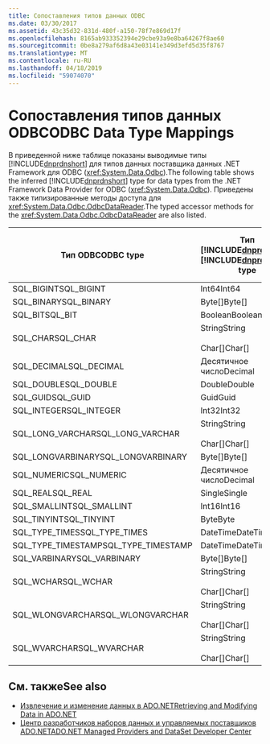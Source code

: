 ```yaml
---
title: Сопоставления типов данных ODBC
ms.date: 03/30/2017
ms.assetid: 43c35d32-831d-480f-a150-78f7e869d17f
ms.openlocfilehash: 8165ab933352394e29cbe93a9e8ba64267f8ae60
ms.sourcegitcommit: 0be8a279af6d8a43e03141e349d3efd5d35f8767
ms.translationtype: MT
ms.contentlocale: ru-RU
ms.lasthandoff: 04/18/2019
ms.locfileid: "59074070"
---
```

# <a name="odbc-data-type-mappings"></a><span data-ttu-id="2adb4-102">Сопоставления типов данных ODBC</span><span class="sxs-lookup"><span data-stu-id="2adb4-102">ODBC Data Type Mappings</span></span>
<span data-ttu-id="2adb4-103">В приведенной ниже таблице показаны выводимые типы [!INCLUDE[dnprdnshort](../../../../includes/dnprdnshort-md.md)] для типов данных поставщика данных .NET Framework для ODBC (<xref:System.Data.Odbc>).</span><span class="sxs-lookup"><span data-stu-id="2adb4-103">The following table shows the inferred [!INCLUDE[dnprdnshort](../../../../includes/dnprdnshort-md.md)] type for data types from the .NET Framework Data Provider for ODBC (<xref:System.Data.Odbc>).</span></span> <span data-ttu-id="2adb4-104">Приведены также типизированные методы доступа для <xref:System.Data.Odbc.OdbcDataReader>.</span><span class="sxs-lookup"><span data-stu-id="2adb4-104">The typed accessor methods for the <xref:System.Data.Odbc.OdbcDataReader> are also listed.</span></span>  
  
|<span data-ttu-id="2adb4-105">Тип ODBC</span><span class="sxs-lookup"><span data-stu-id="2adb4-105">ODBC type</span></span>|<span data-ttu-id="2adb4-106">Тип [!INCLUDE[dnprdnshort](../../../../includes/dnprdnshort-md.md)]</span><span class="sxs-lookup"><span data-stu-id="2adb4-106">[!INCLUDE[dnprdnshort](../../../../includes/dnprdnshort-md.md)] type</span></span>|<span data-ttu-id="2adb4-107">Типизированный метод доступа [!INCLUDE[dnprdnshort](../../../../includes/dnprdnshort-md.md)]</span><span class="sxs-lookup"><span data-stu-id="2adb4-107">[!INCLUDE[dnprdnshort](../../../../includes/dnprdnshort-md.md)] typed accessor</span></span>|  
|---------------|----------------------------------------------------------------------|--------------------------------------------------------------------------------|  
|<span data-ttu-id="2adb4-108">SQL_BIGINT</span><span class="sxs-lookup"><span data-stu-id="2adb4-108">SQL_BIGINT</span></span>|<span data-ttu-id="2adb4-109">Int64</span><span class="sxs-lookup"><span data-stu-id="2adb4-109">Int64</span></span>|<span data-ttu-id="2adb4-110">GetInt64()</span><span class="sxs-lookup"><span data-stu-id="2adb4-110">GetInt64()</span></span>|  
|<span data-ttu-id="2adb4-111">SQL_BINARY</span><span class="sxs-lookup"><span data-stu-id="2adb4-111">SQL_BINARY</span></span>|<span data-ttu-id="2adb4-112">Byte[]</span><span class="sxs-lookup"><span data-stu-id="2adb4-112">Byte[]</span></span>|<span data-ttu-id="2adb4-113">GetBytes()</span><span class="sxs-lookup"><span data-stu-id="2adb4-113">GetBytes()</span></span>|  
|<span data-ttu-id="2adb4-114">SQL_BIT</span><span class="sxs-lookup"><span data-stu-id="2adb4-114">SQL_BIT</span></span>|<span data-ttu-id="2adb4-115">Boolean</span><span class="sxs-lookup"><span data-stu-id="2adb4-115">Boolean</span></span>|<span data-ttu-id="2adb4-116">GetBoolean()</span><span class="sxs-lookup"><span data-stu-id="2adb4-116">GetBoolean()</span></span>|  
|<span data-ttu-id="2adb4-117">SQL_CHAR</span><span class="sxs-lookup"><span data-stu-id="2adb4-117">SQL_CHAR</span></span>|<span data-ttu-id="2adb4-118">String</span><span class="sxs-lookup"><span data-stu-id="2adb4-118">String</span></span><br /><br /> <span data-ttu-id="2adb4-119">Char[]</span><span class="sxs-lookup"><span data-stu-id="2adb4-119">Char[]</span></span>|<span data-ttu-id="2adb4-120">GetString()</span><span class="sxs-lookup"><span data-stu-id="2adb4-120">GetString()</span></span><br /><br /> <span data-ttu-id="2adb4-121">GetChars()</span><span class="sxs-lookup"><span data-stu-id="2adb4-121">GetChars()</span></span>|  
|<span data-ttu-id="2adb4-122">SQL_DECIMAL</span><span class="sxs-lookup"><span data-stu-id="2adb4-122">SQL_DECIMAL</span></span>|<span data-ttu-id="2adb4-123">Десятичное число</span><span class="sxs-lookup"><span data-stu-id="2adb4-123">Decimal</span></span>|<span data-ttu-id="2adb4-124">GetDecimal()</span><span class="sxs-lookup"><span data-stu-id="2adb4-124">GetDecimal()</span></span>|  
|<span data-ttu-id="2adb4-125">SQL_DOUBLE</span><span class="sxs-lookup"><span data-stu-id="2adb4-125">SQL_DOUBLE</span></span>|<span data-ttu-id="2adb4-126">Double</span><span class="sxs-lookup"><span data-stu-id="2adb4-126">Double</span></span>|<span data-ttu-id="2adb4-127">GetDouble()</span><span class="sxs-lookup"><span data-stu-id="2adb4-127">GetDouble()</span></span>|  
|<span data-ttu-id="2adb4-128">SQL_GUID</span><span class="sxs-lookup"><span data-stu-id="2adb4-128">SQL_GUID</span></span>|<span data-ttu-id="2adb4-129">Guid</span><span class="sxs-lookup"><span data-stu-id="2adb4-129">Guid</span></span>|<span data-ttu-id="2adb4-130">GetGuid()</span><span class="sxs-lookup"><span data-stu-id="2adb4-130">GetGuid()</span></span>|  
|<span data-ttu-id="2adb4-131">SQL_INTEGER</span><span class="sxs-lookup"><span data-stu-id="2adb4-131">SQL_INTEGER</span></span>|<span data-ttu-id="2adb4-132">Int32</span><span class="sxs-lookup"><span data-stu-id="2adb4-132">Int32</span></span>|<span data-ttu-id="2adb4-133">GetInt32()</span><span class="sxs-lookup"><span data-stu-id="2adb4-133">GetInt32()</span></span>|  
|<span data-ttu-id="2adb4-134">SQL_LONG_VARCHAR</span><span class="sxs-lookup"><span data-stu-id="2adb4-134">SQL_LONG_VARCHAR</span></span>|<span data-ttu-id="2adb4-135">String</span><span class="sxs-lookup"><span data-stu-id="2adb4-135">String</span></span><br /><br /> <span data-ttu-id="2adb4-136">Char[]</span><span class="sxs-lookup"><span data-stu-id="2adb4-136">Char[]</span></span>|<span data-ttu-id="2adb4-137">GetString()</span><span class="sxs-lookup"><span data-stu-id="2adb4-137">GetString()</span></span><br /><br /> <span data-ttu-id="2adb4-138">GetChars()</span><span class="sxs-lookup"><span data-stu-id="2adb4-138">GetChars()</span></span>|  
|<span data-ttu-id="2adb4-139">SQL_LONGVARBINARY</span><span class="sxs-lookup"><span data-stu-id="2adb4-139">SQL_LONGVARBINARY</span></span>|<span data-ttu-id="2adb4-140">Byte[]</span><span class="sxs-lookup"><span data-stu-id="2adb4-140">Byte[]</span></span>|<span data-ttu-id="2adb4-141">GetBytes()</span><span class="sxs-lookup"><span data-stu-id="2adb4-141">GetBytes()</span></span>|  
|<span data-ttu-id="2adb4-142">SQL_NUMERIC</span><span class="sxs-lookup"><span data-stu-id="2adb4-142">SQL_NUMERIC</span></span>|<span data-ttu-id="2adb4-143">Десятичное число</span><span class="sxs-lookup"><span data-stu-id="2adb4-143">Decimal</span></span>|<span data-ttu-id="2adb4-144">GetDecimal()</span><span class="sxs-lookup"><span data-stu-id="2adb4-144">GetDecimal()</span></span>|  
|<span data-ttu-id="2adb4-145">SQL_REAL</span><span class="sxs-lookup"><span data-stu-id="2adb4-145">SQL_REAL</span></span>|<span data-ttu-id="2adb4-146">Single</span><span class="sxs-lookup"><span data-stu-id="2adb4-146">Single</span></span>|<span data-ttu-id="2adb4-147">GetFloat()</span><span class="sxs-lookup"><span data-stu-id="2adb4-147">GetFloat()</span></span>|  
|<span data-ttu-id="2adb4-148">SQL_SMALLINT</span><span class="sxs-lookup"><span data-stu-id="2adb4-148">SQL_SMALLINT</span></span>|<span data-ttu-id="2adb4-149">Int16</span><span class="sxs-lookup"><span data-stu-id="2adb4-149">Int16</span></span>|<span data-ttu-id="2adb4-150">GetInt16()</span><span class="sxs-lookup"><span data-stu-id="2adb4-150">GetInt16()</span></span>|  
|<span data-ttu-id="2adb4-151">SQL_TINYINT</span><span class="sxs-lookup"><span data-stu-id="2adb4-151">SQL_TINYINT</span></span>|<span data-ttu-id="2adb4-152">Byte</span><span class="sxs-lookup"><span data-stu-id="2adb4-152">Byte</span></span>|<span data-ttu-id="2adb4-153">GetByte()</span><span class="sxs-lookup"><span data-stu-id="2adb4-153">GetByte()</span></span>|  
|<span data-ttu-id="2adb4-154">SQL_TYPE_TIMES</span><span class="sxs-lookup"><span data-stu-id="2adb4-154">SQL_TYPE_TIMES</span></span>|<span data-ttu-id="2adb4-155">DateTime</span><span class="sxs-lookup"><span data-stu-id="2adb4-155">DateTime</span></span>|<span data-ttu-id="2adb4-156">GetDateTime()</span><span class="sxs-lookup"><span data-stu-id="2adb4-156">GetDateTime()</span></span>|  
|<span data-ttu-id="2adb4-157">SQL_TYPE_TIMESTAMP</span><span class="sxs-lookup"><span data-stu-id="2adb4-157">SQL_TYPE_TIMESTAMP</span></span>|<span data-ttu-id="2adb4-158">DateTime</span><span class="sxs-lookup"><span data-stu-id="2adb4-158">DateTime</span></span>|<span data-ttu-id="2adb4-159">GetDateTime()</span><span class="sxs-lookup"><span data-stu-id="2adb4-159">GetDateTime()</span></span>|  
|<span data-ttu-id="2adb4-160">SQL_VARBINARY</span><span class="sxs-lookup"><span data-stu-id="2adb4-160">SQL_VARBINARY</span></span>|<span data-ttu-id="2adb4-161">Byte[]</span><span class="sxs-lookup"><span data-stu-id="2adb4-161">Byte[]</span></span>|<span data-ttu-id="2adb4-162">GetBytes()</span><span class="sxs-lookup"><span data-stu-id="2adb4-162">GetBytes()</span></span>|  
|<span data-ttu-id="2adb4-163">SQL_WCHAR</span><span class="sxs-lookup"><span data-stu-id="2adb4-163">SQL_WCHAR</span></span>|<span data-ttu-id="2adb4-164">String</span><span class="sxs-lookup"><span data-stu-id="2adb4-164">String</span></span><br /><br /> <span data-ttu-id="2adb4-165">Char[]</span><span class="sxs-lookup"><span data-stu-id="2adb4-165">Char[]</span></span>|<span data-ttu-id="2adb4-166">GetString()</span><span class="sxs-lookup"><span data-stu-id="2adb4-166">GetString()</span></span><br /><br /> <span data-ttu-id="2adb4-167">GetChars()</span><span class="sxs-lookup"><span data-stu-id="2adb4-167">GetChars()</span></span>|  
|<span data-ttu-id="2adb4-168">SQL_WLONGVARCHAR</span><span class="sxs-lookup"><span data-stu-id="2adb4-168">SQL_WLONGVARCHAR</span></span>|<span data-ttu-id="2adb4-169">String</span><span class="sxs-lookup"><span data-stu-id="2adb4-169">String</span></span><br /><br /> <span data-ttu-id="2adb4-170">Char[]</span><span class="sxs-lookup"><span data-stu-id="2adb4-170">Char[]</span></span>|<span data-ttu-id="2adb4-171">GetString()</span><span class="sxs-lookup"><span data-stu-id="2adb4-171">GetString()</span></span><br /><br /> <span data-ttu-id="2adb4-172">GetChars()</span><span class="sxs-lookup"><span data-stu-id="2adb4-172">GetChars()</span></span>|  
|<span data-ttu-id="2adb4-173">SQL_WVARCHAR</span><span class="sxs-lookup"><span data-stu-id="2adb4-173">SQL_WVARCHAR</span></span>|<span data-ttu-id="2adb4-174">String</span><span class="sxs-lookup"><span data-stu-id="2adb4-174">String</span></span><br /><br /> <span data-ttu-id="2adb4-175">Char[]</span><span class="sxs-lookup"><span data-stu-id="2adb4-175">Char[]</span></span>|<span data-ttu-id="2adb4-176">GetString()</span><span class="sxs-lookup"><span data-stu-id="2adb4-176">GetString()</span></span><br /><br /> <span data-ttu-id="2adb4-177">GetChars()</span><span class="sxs-lookup"><span data-stu-id="2adb4-177">GetChars()</span></span>|  
  
## <a name="see-also"></a><span data-ttu-id="2adb4-178">См. также</span><span class="sxs-lookup"><span data-stu-id="2adb4-178">See also</span></span>

- [<span data-ttu-id="2adb4-179">Извлечение и изменение данных в ADO.NET</span><span class="sxs-lookup"><span data-stu-id="2adb4-179">Retrieving and Modifying Data in ADO.NET</span></span>](../../../../docs/framework/data/adonet/retrieving-and-modifying-data.md)
- [<span data-ttu-id="2adb4-180">Центр разработчиков наборов данных и управляемых поставщиков ADO.NET</span><span class="sxs-lookup"><span data-stu-id="2adb4-180">ADO.NET Managed Providers and DataSet Developer Center</span></span>](https://go.microsoft.com/fwlink/?LinkId=217917)

